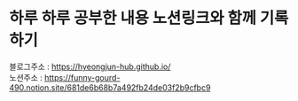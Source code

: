  # 하루 하루 공부한 내용 노션링크와 함께 기록하기
   
블로그주소 : https://hyeongjun-hub.github.io/  
노션주소 : https://funny-gourd-490.notion.site/681de6b68b7a492fb24de03f2b9cfbc9
